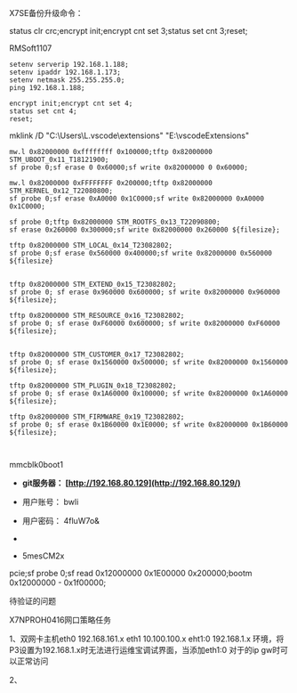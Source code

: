 X7SE备份升级命令：

status clr crc;encrypt init;encrypt cnt set 3;status set cnt 3;reset;

RMSoft1107

```
setenv serverip 192.168.1.188;
setenv ipaddr 192.168.1.173;
setenv netmask 255.255.255.0;
ping 192.168.1.188;

encrypt init;encrypt cnt set 4;
status set cnt 4;
reset;
```



mklink /D  "C:\Users\L\.vscode\extensions" "E:\vscodeExtensions"

```
mw.l 0x82000000 0xffffffff 0x100000;tftp 0x82000000 STM_UBOOT_0x11_T18121900;
sf probe 0;sf erase 0 0x60000;sf write 0x82000000 0 0x60000;

mw.l 0x82000000 0xFFFFFFFF 0x200000;tftp 0x82000000 STM_KERNEL_0x12_T22080800;
sf probe 0;sf erase 0xA0000 0x1C0000;sf write 0x82000000 0xA0000 0x1C0000;

sf probe 0;tftp 0x82000000 STM_ROOTFS_0x13_T22090800;
sf erase 0x260000 0x300000;sf write 0x82000000 0x260000 ${filesize};

tftp 0x82000000 STM_LOCAL_0x14_T23082802;
sf probe 0;sf erase 0x560000 0x400000;sf write 0x82000000 0x560000 ${filesize}


tftp 0x82000000 STM_EXTEND_0x15_T23082802;
sf probe 0; sf erase 0x960000 0x600000; sf write 0x82000000 0x960000 ${filesize};

tftp 0x82000000 STM_RESOURCE_0x16_T23082802;
sf probe 0; sf erase 0xF60000 0x600000; sf write 0x82000000 0xF60000 ${filesize};


tftp 0x82000000 STM_CUSTOMER_0x17_T23082802;
sf probe 0; sf erase 0x1560000 0x500000; sf write 0x82000000 0x1560000 ${filesize};

tftp 0x82000000 STM_PLUGIN_0x18_T23082802;
sf probe 0; sf erase 0x1A60000 0x100000; sf write 0x82000000 0x1A60000 ${filesize};

tftp 0x82000000 STM_FIRMWARE_0x19_T23082802;
sf probe 0; sf erase 0x1B60000 0x1E0000; sf write 0x82000000 0x1B60000 ${filesize};

 
```



mmcblk0boot1



- **git服务器： [http://192.168.80.129](http://192.168.80.129/)**
- 用户账号： bwli

- 用户密码： 4fluW7o&

- 

- 5mesCM2x

 pcie;sf probe 0;sf read 0x12000000 0x1E00000 0x200000;bootm 0x12000000 - 0x1f00000;







待验证的问题

X7NPROH0416网口策略任务

1、双网卡主机eth0 192.168.161.x eth1 10.100.100.x  eht1:0 192.168.1.x 环境，将P3设置为192.168.1.x时无法进行运维宝调试界面，当添加eth1:0 对于的ip gw时可以正常访问

2、
